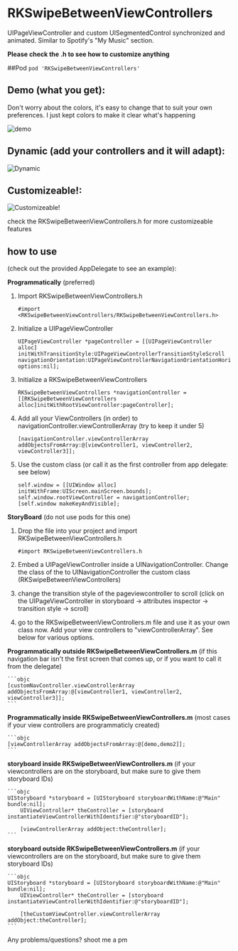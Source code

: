 RKSwipeBetweenViewControllers
===========================

UIPageViewController and custom UISegmentedControl synchronized and animated.  Similar to Spotify's "My Music" section.

__Please check the .h to see how to customize anything__

##Pod
	```
	pod 'RKSwipeBetweenViewControllers'
	```


## Demo (what you get): 
Don't worry about the colors, it's easy to change that to suit your own preferences.  I just kept colors to make it clear what's happening

![demo](http://i.imgur.com/zEsm542.gif)


## Dynamic (add your controllers and it will adapt):
![Dynamic](http://i.imgur.com/iWtvUBb.gif)


## Customizeable!:
![Customizeable!](http://i.imgur.com/dl422EL.gif)

check the RKSwipeBetweenViewControllers.h for more customizeable features

## how to use 
(check out the provided AppDelegate to see an example):

__Programmatically__ (preferred)

1. Import RKSwipeBetweenViewControllers.h
	
	```objc
	#import <RKSwipeBetweenViewControllers/RKSwipeBetweenViewControllers.h>
	```

2. Initialize a UIPageViewController
	
	```objc
	UIPageViewController *pageController = [[UIPageViewController alloc] initWithTransitionStyle:UIPageViewControllerTransitionStyleScroll navigationOrientation:UIPageViewControllerNavigationOrientationHorizontal options:nil];
	```
3. Initialize a RKSwipeBetweenViewControllers

  	```objc
	RKSwipeBetweenViewControllers *navigationController = [[RKSwipeBetweenViewControllers alloc]initWithRootViewController:pageController];
	```
4. Add all your ViewControllers (in order) to navigationController.viewControllerArray (try to keep it under 5)
  	
	```objc
	[navigationController.viewControllerArray addObjectsFromArray:@[viewController1, viewController2, viewController3]];
	```
5. Use the custom class (or call it as the first controller from app delegate: see below)
  	
	```objc
  	self.window = [[UIWindow alloc] initWithFrame:UIScreen.mainScreen.bounds];
  	self.window.rootViewController = navigationController;
  	[self.window makeKeyAndVisible];
  	```
  
__StoryBoard__
(do not use pods for this one)

1. Drop the file into your project and import RKSwipeBetweenViewControllers.h
	
	```objc
	#import RKSwipeBetweenViewControllers.h
	```

2. Embed a UIPageViewController inside a UINavigationController.  Change the class of the to UINavigationController the custom class (RKSwipeBetweenViewControllers)
3. change the transition style of the pageviewcontroller to scroll (click on the UIPageViewController in storyboard -> attributes inspector -> transition style -> scroll)

4. go to the RKSwipeBetweenViewControllers.m file and use it as your own class now.  Add your view controllers to "viewControllerArray".  See below for various options.

__Programmatically outside RKSwipeBetweenViewControllers.m__ 
(if this navigation bar isn't the first screen that comes up, or if you want to call it from the delegate)

	```objc
	[customNavController.viewControllerArray addObjectsFromArray:@[viewController1, viewController2, viewController3]];
	```

__Programmatically inside RKSwipeBetweenViewControllers.m__ 
(most cases if your view controllers are programmaticly created)

	```objc
	[viewControllerArray addObjectsFromArray:@[demo,demo2]];
	```
__storyboard inside RKSwipeBetweenViewControllers.m__ 
(if your viewcontrollers are on the storyboard, but make sure to give them storyboard IDs)

	```objc
	UIStoryboard *storyboard = [UIStoryboard storyboardWithName:@"Main" bundle:nil];
    	UIViewController* theController = [storyboard instantiateViewControllerWithIdentifier:@"storyboardID"];
    
    	[viewControllerArray addObject:theController];
	```
__storyboard outside RKSwipeBetweenViewControllers.m__ 
(if your viewcontrollers are on the storyboard, but make sure to give them storyboard IDs)

	```objc
	UIStoryboard *storyboard = [UIStoryboard storyboardWithName:@"Main" bundle:nil];
    	UIViewController* theController = [storyboard instantiateViewControllerWithIdentifier:@"storyboardID"];
    
    	[theCustomViewController.viewControllerArray addObject:theController];
	```



Any problems/questions? shoot me a pm


